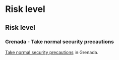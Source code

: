 # Risk level

## Risk level

### Grenada - Take normal security precautions

[Take normal security precautions](#levels "Risk Levels") in Grenada.